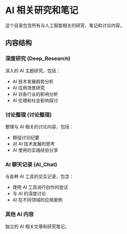 # AI 相关研究和笔记

这个目录包含所有与人工智能相关的研究、笔记和讨论内容。

## 内容结构

### 深度研究 (Deep_Research)
深入的 AI 主题研究，包括：
- AI 技术发展趋势分析
- AI 应用场景研究
- AI 对各行业的影响分析
- AI 伦理和社会影响探讨

### 讨论整理 (讨论整理)
整理与 AI 相关的讨论内容，包括：
- 群组讨论纪要
- 对 AI 技术发展的思考
- AI 使用的实践经验分享

### AI 聊天记录 (AI_Chat)
与各种 AI 工具的交互记录，包含：
- 使用 AI 工具进行创作的尝试
- 与 AI 的深度讨论
- AI 在不同领域的应用案例

### 其他 AI 内容
独立的 AI 相关文章和研究笔记。